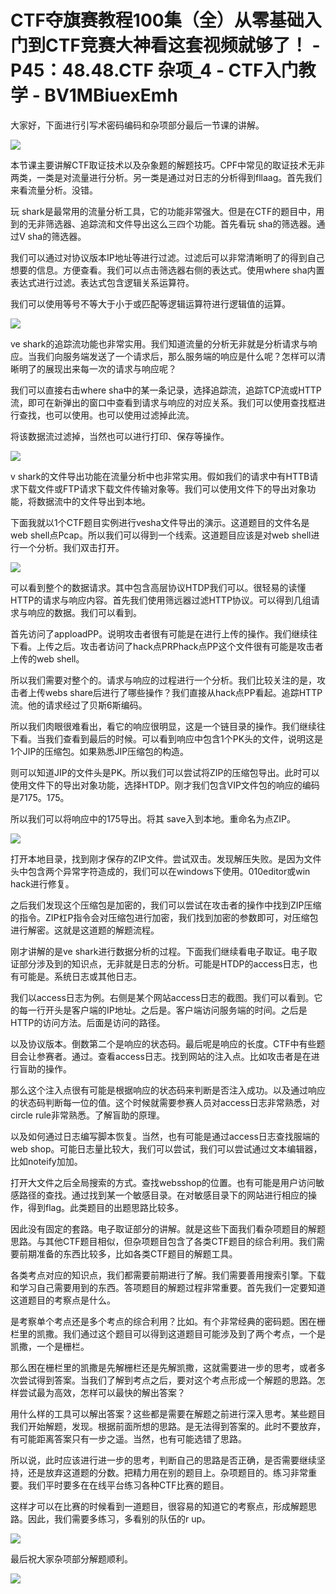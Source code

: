 # CTF夺旗赛教程100集（全）从零基础入门到CTF竞赛大神看这套视频就够了！ - P45：48.48.CTF 杂项_4 - CTF入门教学 - BV1MBiuexEmh

大家好，下面进行引写术密码编码和杂项部分最后一节课的讲解。

![](img/a6b0cc5d24bd179be77dbd13e4045ffa_1.png)

本节课主要讲解CTF取证技术以及杂象题的解题技巧。CPF中常见的取证技术无非两类，一类是对流量进行分析。另一类是通过对日志的分析得到fllaag。首先我们来看流量分析。没错。

玩 shark是最常用的流量分析工具，它的功能非常强大。但是在CTF的题目中，用到的无非筛选器、追踪流和文件导出这么三四个功能。首先看玩 sha的筛选器。通过V sha的筛选器。

我们可以通过对协议版本IP地址等进行过滤。过滤后可以非常清晰明了的得到自己想要的信息。方便查看。我们可以点击筛选器右侧的表达式。使用where sha内置表达式进行过滤。表达式包含逻辑关系运算符。

我们可以使用等号不等大于小于或匹配等逻辑运算符进行逻辑值的运算。

![](img/a6b0cc5d24bd179be77dbd13e4045ffa_3.png)

ve shark的追踪流功能也非常实用。我们知道流量的分析无非就是分析请求与响应。当我们向服务端发送了一个请求后，那么服务端的响应是什么呢？怎样可以清晰明了的展现出来每一次的请求与响应呢？

我们可以直接右击where sha中的某一条记录，选择追踪流，追踪TCP流或HTTP流，即可在新弹出的窗口中查看到请求与响应的对应关系。我们可以使用查找框进行查找，也可以使用。也可以使用过滤掉此流。

将该数据流过滤掉，当然也可以进行打印、保存等操作。

![](img/a6b0cc5d24bd179be77dbd13e4045ffa_5.png)

v shark的文件导出功能在流量分析中也非常实用。假如我们的请求中有HTTB请求下载文件或FTP请求下载文件传输对象等。我们可以使用文件下的导出对象功能，将数据流中的文件导出到本地。

下面我就以1个CTF题目实例进行vesha文件导出的演示。这道题目的文件名是web shell点Pcap。所以我们可以得到一个线索。这道题目应该是对web shell进行一个分析。我们双击打开。



![](img/a6b0cc5d24bd179be77dbd13e4045ffa_7.png)

可以看到整个的数据请求。其中包含高层协议HTDP我们可以。很轻易的读懂HTTP的请求与响应内容。首先我们使用筛远器过滤HTTP协议。可以得到几组请求与响应的数据。我们可以看到。

首先访问了apploadPP。说明攻击者很有可能是在进行上传的操作。我们继续往下看。上传之后。攻击者访问了hack点PRPhack点PP这个文件很有可能是攻击者上传的web shell。

所以我们需要对整个的。请求与响应的过程进行一个分析。我们比较关注的是，攻击者上传webs share后进行了哪些操作？我们直接从hack点PP看起。追踪HTTP流。他的请求经过了贝斯6斯编码。

所以我们肉眼很难看出，看它的响应很明显，这是一个链目录的操作。我们继续往下看。当我们查看到最后的时候。可以看到响应中包含1个PK头的文件，说明这是1个JIP的压缩包。如果熟悉JIP压缩包的构造。

则可以知道JIP的文件头是PK。所以我们可以尝试将ZIP的压缩包导出。此时可以使用文件下的导出对象功能，选择HTDP。刚才我们包含VIP文件包的响应的编码是7175。175。

所以我们可以将响应中的175导出。将其 save入到本地。重命名为点ZIP。

![](img/a6b0cc5d24bd179be77dbd13e4045ffa_9.png)

打开本地目录，找到刚才保存的ZIP文件。尝试双击。发现解压失败。是因为文件头中包含两个异常字符造成的，我们可以在windows下使用。010editor或win hack进行修复。

之后我们发现这个压缩包是加密的，我们可以尝试在攻击者的操作中找到ZIP压缩的指令。ZIP杠P指令会对压缩包进行加密，我们找到加密的参数即可，对压缩包进行解密。这就是这道题的解题流程。

刚才讲解的是ve shark进行数据分析的过程。下面我们继续看电子取证。电子取证部分涉及到的知识点，无非就是日志的分析。可能是HTDP的access日志，也有可能是。系统日志或其他日志。

我们以access日志为例。右侧是某个网站access日志的截图。我们可以看到。它的每一行开头是客户端的IP地址。之后是。客户端访问服务端的时间。之后是HTTP的访问方法。后面是访问的路径。

以及协议版本。倒数第二个是响应的状态码。最后呢是响应的长度。CTF中有些题目会让参赛者。通过。查看access日志。找到网站的注入点。比如攻击者是在进行盲助的操作。

那么这个注入点很有可能是根据响应的状态码来判断是否注入成功。以及通过响应的状态码判断每一位的值。这个时候就需要参赛人员对access日志非常熟悉，对circle rule非常熟悉。了解盲助的原理。

以及如何通过日志编写脚本恢复。当然，也有可能是通过access日志查找服端的web shop。可能日志量比较大，我们可以尝试，我们可以尝试通过文本编辑器，比如noteify加加。

打开大文件之后全局搜索的方式。查找websshop的位置。也有可能是用户访问敏感路径的查找。通过找到某一个敏感目录。在对敏感目录下的网站进行相应的操作，得到flag。此类题目的出题思路比较多。

因此没有固定的套路。电子取证部分的讲解。就是这些下面我们看杂项题目的解题思路。与其他CTF题目相似，但杂项题目包含了各类CTF题目的综合利用。我们需要前期准备的东西比较多，比如各类CTF题目的解题工具。

各类考点对应的知识点，我们都需要前期进行了解。我们需要善用搜索引擎。下载和学习自己需要用到的东西。答项题目的解题过程非常重要。首先我们一定要知道这道题目的考察点是什么。

是考察单个考点还是多个考点的综合利用？比如。有个非常经典的密码题。困在栅栏里的凯撒。我们通过这个题目可以得到这道题目可能涉及到了两个考点，一个是凯撒，一个是栅栏。

那么困在栅栏里的凯撒是先解栅栏还是先解凯撒，这就需要进一步的思考，或者多次尝试得到答案。当我们了解到考点之后，要对这个考点形成一个解题的思路。怎样尝试最为高效，怎样可以最快的解出答案？

用什么样的工具可以解出答案？这些都是需要在解题之前进行深入思考。某些题目我们开始解题，发现。根据前面所想的思路。是无法得到答案的。此时不要放弃，有可能距离答案只有一步之遥。当然，也有可能选错了思路。

所以说，此时应该进行进一步的思考，判断自己的思路是否正确，是否需要继续坚持，还是放弃这道题的分数。把精力用在别的题目上。杂项题目的。练习非常重要。我们平时要多在在线平台练习各种CTF比赛的题目。

这样才可以在比赛的时候看到一道题目，很容易的知道它的考察点，形成解题思路。因此，我们需要多练习，多看别的队伍的r up。



![](img/a6b0cc5d24bd179be77dbd13e4045ffa_11.png)

最后祝大家杂项部分解题顺利。

![](img/a6b0cc5d24bd179be77dbd13e4045ffa_13.png)